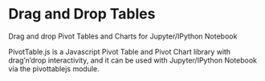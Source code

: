 # Drag and Drop Tables

Drag and drop Pivot Tables and Charts for Jupyter/IPython Notebook

PivotTable.js is a Javascript Pivot Table and Pivot Chart library with drag’n’drop interactivity, 
and it can be used with Jupyter/IPython Notebook via the pivottablejs module.


